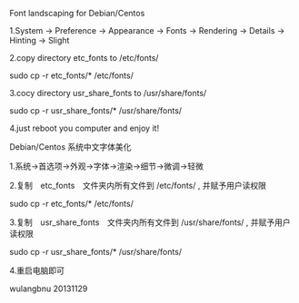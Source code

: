 Font landscaping for Debian/Centos 

1.System -> Preference -> Appearance -> Fonts -> Rendering -> Details -> Hinting -> Slight

2.copy directory  etc_fonts to /etc/fonts/
  
  sudo cp -r etc_fonts/*   /etc/fonts/  

3.cocy directory  usr_share_fonts to /usr/share/fonts/
  
  sudo cp -r usr_share_fonts/*   /usr/share/fonts/ 

4.just reboot you computer and enjoy it!


Debian/Centos 系统中文字体美化

1.系统->首选项->外观->字体->渲染->细节->微调->轻微 

2.复制　etc_fonts　文件夹内所有文件到 /etc/fonts/ , 并赋予用户读权限
  
  sudo cp -r etc_fonts/*   /etc/fonts/  

3.复制　usr_share_fonts　文件夹内所有文件到  /usr/share/fonts/ ,  并赋予用户读权限
  
  sudo cp -r usr_share_fonts/*   /usr/share/fonts/ 

4.重启电脑即可
    
wulangbnu  20131129
